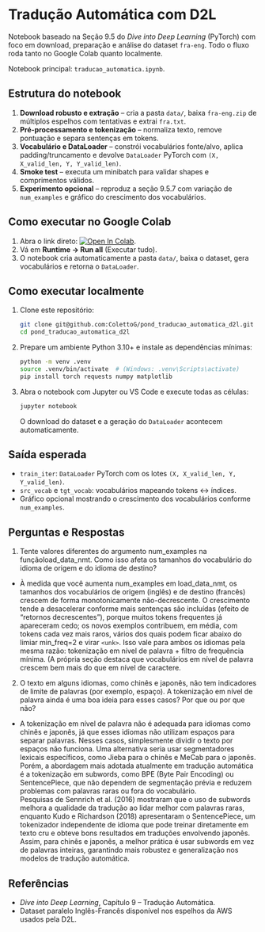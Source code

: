 # Tradução Automática com D2L

Notebook baseado na Seção 9.5 do *Dive into Deep Learning* (PyTorch) com foco em download, preparação e análise do dataset `fra-eng`. Todo o fluxo roda tanto no Google Colab quanto localmente.

Notebook principal: `traducao_automatica.ipynb`.

## Estrutura do notebook

1. **Download robusto e extração** – cria a pasta `data/`, baixa `fra-eng.zip` de múltiplos espelhos com tentativas e extrai `fra.txt`.
2. **Pré-processamento e tokenização** – normaliza texto, remove pontuação e separa sentenças em tokens.
3. **Vocabulário e DataLoader** – constrói vocabulários fonte/alvo, aplica padding/truncamento e devolve `DataLoader` PyTorch com `(X, X_valid_len, Y, Y_valid_len)`.
4. **Smoke test** – executa um minibatch para validar shapes e comprimentos válidos.
5. **Experimento opcional** – reproduz a seção 9.5.7 com variação de `num_examples` e gráfico do crescimento dos vocabulários.

## Como executar no Google Colab

1. Abra o link direto: [![Open In Colab](https://colab.research.google.com/assets/colab-badge.svg)](https://drive.google.com/file/d/1zX7bbXJGRAIss037IDRH7PDIzRczx599/view?usp=sharing).
2. Vá em **Runtime → Run all** (Executar tudo).
3. O notebook cria automaticamente a pasta `data/`, baixa o dataset, gera vocabulários e retorna o `DataLoader`.

## Como executar localmente

1. Clone este repositório:
   ```bash
   git clone git@github.com:ColettoG/pond_traducao_automatica_d2l.git
   cd pond_traducao_automatica_d2l
   ```
2. Prepare um ambiente Python 3.10+ e instale as dependências mínimas:
   ```bash
   python -m venv .venv
   source .venv/bin/activate  # (Windows: .venv\Scripts\activate)
   pip install torch requests numpy matplotlib
   ```
3. Abra o notebook com Jupyter ou VS Code e execute todas as células:
   ```bash
   jupyter notebook
   ```
   O download do dataset e a geração do `DataLoader` acontecem automaticamente.

## Saída esperada

- `train_iter`: `DataLoader` PyTorch com os lotes `(X, X_valid_len, Y, Y_valid_len)`.
- `src_vocab` e `tgt_vocab`: vocabulários mapeando tokens ↔ índices.
- Gráfico opcional mostrando o crescimento dos vocabulários conforme `num_examples`.

## Perguntas e Respostas



1. Tente valores diferentes do argumento num_examples na funçãoload_data_nmt. Como isso afeta os tamanhos do vocabulário do idioma de origem e do idioma de destino?

- À medida que você aumenta num_examples em load_data_nmt, os tamanhos dos vocabulários de origem (inglês) e de destino (francês) crescem de forma monotonicamente não-decrescente. O crescimento tende a desacelerar conforme mais sentenças são incluídas (efeito de “retornos decrescentes”), porque muitos tokens frequentes já apareceram cedo; os novos exemplos contribuem, em média, com tokens cada vez mais raros, vários dos quais podem ficar abaixo do limiar min_freq=2 e virar `<unk>`. Isso vale para ambos os idiomas pela mesma razão: tokenização em nível de palavra + filtro de frequência mínima. (A própria seção destaca que vocabulários em nível de palavra crescem bem mais do que em nível de caractere.  

2. O texto em alguns idiomas, como chinês e japonês, não tem indicadores de limite de palavras (por exemplo, espaço). A tokenização em nível de palavra ainda é uma boa ideia para esses casos? Por que ou por que não?
- A tokenização em nível de palavra não é adequada para idiomas como chinês e japonês, já que esses idiomas não utilizam espaços para separar palavras. Nesses casos, simplesmente dividir o texto por espaços não funciona. Uma alternativa seria usar segmentadores lexicais específicos, como Jieba para o chinês e MeCab para o japonês. Porém, a abordagem mais adotada atualmente em tradução automática é a tokenização em subwords, como BPE (Byte Pair Encoding) ou SentencePiece, que não dependem de segmentação prévia e reduzem problemas com palavras raras ou fora do vocabulário.  
Pesquisas de Sennrich et al. (2016) mostraram que o uso de subwords melhora a qualidade da tradução ao lidar melhor com palavras raras, enquanto Kudo e Richardson (2018) apresentaram o SentencePiece, um tokenizador independente de idioma que pode treinar diretamente em texto cru e obteve bons resultados em traduções envolvendo japonês. Assim, para chinês e japonês, a melhor prática é usar subwords em vez de palavras inteiras, garantindo mais robustez e generalização nos modelos de tradução automática.


## Referências

- *Dive into Deep Learning*, Capítulo 9 – Tradução Automática.
- Dataset paralelo Inglês-Francês disponível nos espelhos da AWS usados pela D2L.
